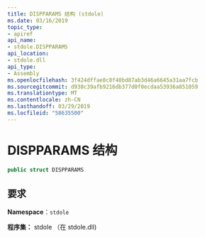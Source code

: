 ```yaml
---
title: DISPPARAMS 结构 (stdole)
ms.date: 03/16/2019
topic_type:
- apiref
api_name:
- stdole.DISPPARAMS
api_location:
- stdole.dll
api_type:
- Assembly
ms.openlocfilehash: 3f424dffae8c8f40bd87ab3d46a6645a31aa7fcb
ms.sourcegitcommit: d938c39afb9216db377d0f0ecdaa53936a851059
ms.translationtype: MT
ms.contentlocale: zh-CN
ms.lasthandoff: 03/29/2019
ms.locfileid: "58635500"
---
```

# <a name="dispparams-structure"></a>DISPPARAMS 结构

```csharp
public struct DISPPARAMS
```

## <a name="requirements"></a>要求

**Namespace**：`stdole`

**程序集：** stdole （在 stdole.dll)
